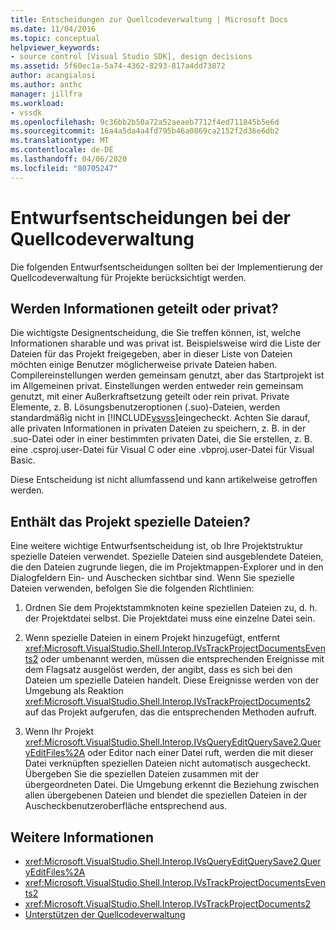 ```yaml
---
title: Entscheidungen zur Quellcodeverwaltung | Microsoft Docs
ms.date: 11/04/2016
ms.topic: conceptual
helpviewer_keywords:
- source control [Visual Studio SDK], design decisions
ms.assetid: 5f60ec1a-5a74-4362-8293-817a4dd73872
author: acangialosi
ms.author: anthc
manager: jillfra
ms.workload:
- vssdk
ms.openlocfilehash: 9c36bb2b50a72a52aeaeb7712f4ed711845b5e6d
ms.sourcegitcommit: 16a4a5da4a4fd795b46a0869ca2152f2d36e6db2
ms.translationtype: MT
ms.contentlocale: de-DE
ms.lasthandoff: 04/06/2020
ms.locfileid: "80705247"
---
```

# <a name="source-control-design-decisions"></a>Entwurfsentscheidungen bei der Quellcodeverwaltung
Die folgenden Entwurfsentscheidungen sollten bei der Implementierung der Quellcodeverwaltung für Projekte berücksichtigt werden.

## <a name="will-information-be-shared-or-private"></a>Werden Informationen geteilt oder privat?
 Die wichtigste Designentscheidung, die Sie treffen können, ist, welche Informationen sharable und was privat ist. Beispielsweise wird die Liste der Dateien für das Projekt freigegeben, aber in dieser Liste von Dateien möchten einige Benutzer möglicherweise private Dateien haben. Compilereinstellungen werden gemeinsam genutzt, aber das Startprojekt ist im Allgemeinen privat. Einstellungen werden entweder rein gemeinsam genutzt, mit einer Außerkraftsetzung geteilt oder rein privat. Private Elemente, z. B. Lösungsbenutzeroptionen (.suo)-Dateien, werden standardmäßig nicht in [!INCLUDE[vsvss](../../extensibility/includes/vsvss_md.md)]eingecheckt. Achten Sie darauf, alle privaten Informationen in privaten Dateien zu speichern, z. B. in der .suo-Datei oder in einer bestimmten privaten Datei, die Sie erstellen, z. B. eine .csproj.user-Datei für Visual C oder eine .vbproj.user-Datei für Visual Basic.

 Diese Entscheidung ist nicht allumfassend und kann artikelweise getroffen werden.

## <a name="will-the-project-include-special-files"></a>Enthält das Projekt spezielle Dateien?
 Eine weitere wichtige Entwurfsentscheidung ist, ob Ihre Projektstruktur spezielle Dateien verwendet. Spezielle Dateien sind ausgeblendete Dateien, die den Dateien zugrunde liegen, die im Projektmappen-Explorer und in den Dialogfeldern Ein- und Auschecken sichtbar sind. Wenn Sie spezielle Dateien verwenden, befolgen Sie die folgenden Richtlinien:

1. Ordnen Sie dem Projektstammknoten keine speziellen Dateien zu, d. h. der Projektdatei selbst. Die Projektdatei muss eine einzelne Datei sein.

2. Wenn spezielle Dateien in einem Projekt hinzugefügt, entfernt <xref:Microsoft.VisualStudio.Shell.Interop.IVsTrackProjectDocumentsEvents2> oder umbenannt werden, müssen die entsprechenden Ereignisse mit dem Flagsatz ausgelöst werden, der angibt, dass es sich bei den Dateien um spezielle Dateien handelt. Diese Ereignisse werden von der Umgebung als Reaktion <xref:Microsoft.VisualStudio.Shell.Interop.IVsTrackProjectDocuments2> auf das Projekt aufgerufen, das die entsprechenden Methoden aufruft.

3. Wenn Ihr Projekt <xref:Microsoft.VisualStudio.Shell.Interop.IVsQueryEditQuerySave2.QueryEditFiles%2A> oder Editor nach einer Datei ruft, werden die mit dieser Datei verknüpften speziellen Dateien nicht automatisch ausgecheckt. Übergeben Sie die speziellen Dateien zusammen mit der übergeordneten Datei. Die Umgebung erkennt die Beziehung zwischen allen übergebenen Dateien und blendet die speziellen Dateien in der Auscheckbenutzeroberfläche entsprechend aus.

## <a name="see-also"></a>Weitere Informationen
- <xref:Microsoft.VisualStudio.Shell.Interop.IVsQueryEditQuerySave2.QueryEditFiles%2A>
- <xref:Microsoft.VisualStudio.Shell.Interop.IVsTrackProjectDocumentsEvents2>
- <xref:Microsoft.VisualStudio.Shell.Interop.IVsTrackProjectDocuments2>
- [Unterstützen der Quellcodeverwaltung](../../extensibility/internals/supporting-source-control.md)
